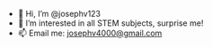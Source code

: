 - 👋 Hi, I’m @josephv123
- 👀 I’m interested in all STEM subjects, surprise me!
- 📫 Email me: josephv4000@gmail.com
